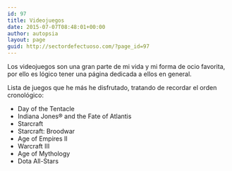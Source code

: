 ```yaml
---
id: 97
title: Videojuegos
date: 2015-07-07T08:48:01+00:00
author: autopsia
layout: page
guid: http://sectordefectuoso.com/?page_id=97
---
```

Los videojuegos son una gran parte de mi vida y mi forma de ocio favorita, por ello es lógico tener una página dedicada a ellos en general.

Lista de juegos que he más he disfrutado, tratando de recordar el orden cronológico:

  * Day of the Tentacle
  * Indiana Jones® and the Fate of Atlantis
  * Starcraft
  * Starcraft: Broodwar
  * Age of Empires II
  * Warcraft III
  * Age of Mythology
  * Dota All-Stars